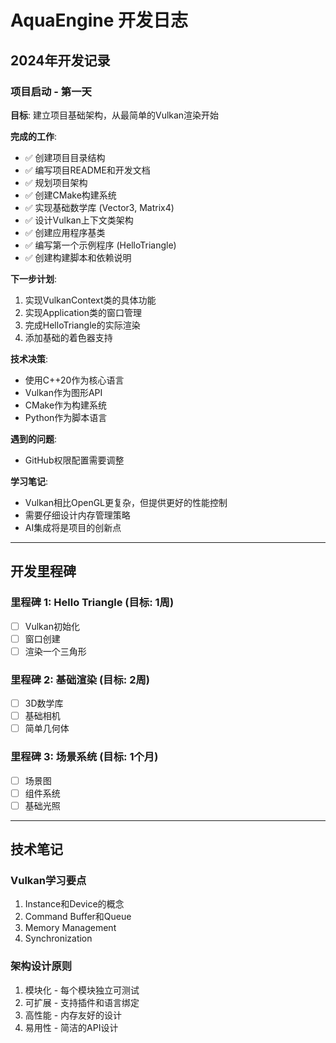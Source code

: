 # AquaEngine 开发日志

## 2024年开发记录

### 项目启动 - 第一天

**目标**: 建立项目基础架构，从最简单的Vulkan渲染开始

**完成的工作**:
- ✅ 创建项目目录结构
- ✅ 编写项目README和开发文档
- ✅ 规划项目架构
- ✅ 创建CMake构建系统
- ✅ 实现基础数学库 (Vector3, Matrix4)
- ✅ 设计Vulkan上下文类架构
- ✅ 创建应用程序基类
- ✅ 编写第一个示例程序 (HelloTriangle)
- ✅ 创建构建脚本和依赖说明

**下一步计划**:
1. 实现VulkanContext类的具体功能
2. 实现Application类的窗口管理
3. 完成HelloTriangle的实际渲染
4. 添加基础的着色器支持

**技术决策**:
- 使用C++20作为核心语言
- Vulkan作为图形API
- CMake作为构建系统
- Python作为脚本语言

**遇到的问题**:
- GitHub权限配置需要调整

**学习笔记**:
- Vulkan相比OpenGL更复杂，但提供更好的性能控制
- 需要仔细设计内存管理策略
- AI集成将是项目的创新点

---

## 开发里程碑

### 里程碑 1: Hello Triangle (目标: 1周)
- [ ] Vulkan初始化
- [ ] 窗口创建
- [ ] 渲染一个三角形

### 里程碑 2: 基础渲染 (目标: 2周)
- [ ] 3D数学库
- [ ] 基础相机
- [ ] 简单几何体

### 里程碑 3: 场景系统 (目标: 1个月)
- [ ] 场景图
- [ ] 组件系统
- [ ] 基础光照

---

## 技术笔记

### Vulkan学习要点
1. Instance和Device的概念
2. Command Buffer和Queue
3. Memory Management
4. Synchronization

### 架构设计原则
1. 模块化 - 每个模块独立可测试
2. 可扩展 - 支持插件和语言绑定
3. 高性能 - 内存友好的设计
4. 易用性 - 简洁的API设计